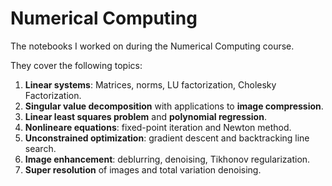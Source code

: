 # Numerical Computing
The notebooks I worked on during the Numerical Computing course.

They cover the following topics:
1. **Linear systems**: Matrices, norms, LU factorization, Cholesky Factorization.
2. **Singular value decomposition** with applications to **image compression**.
3. **Linear least squares problem** and **polynomial regression**.
4. **Nonlineare equations**: fixed-point iteration and Newton method.
5. **Unconstrained optimization**: gradient descent and backtracking line search.
6. **Image enhancement**: deblurring, denoising, Tikhonov regularization.
7. **Super resolution** of images and total variation denoising.
